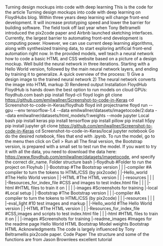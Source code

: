 Turning design mockups into code with deep learning This is the code for the article Turning design mockups into code with deep learning on FloydHubs blog. Within three years deep learning will change front-end development. It will increase prototyping speed and lower the barrier for building software. The field took off last year when Tony Beltramelli introduced the pix2code paper and Airbnb launched sketching interfaces. Currently, the largest barrier to automating front-end development is computing power. However, we can use current deep learning algorithms, along with synthesized training data, to start exploring artificial front-end automation right now. In the provided models, well teach a neural network how to code a basic HTML and CSS website based on a picture of a design mockup. Well build the neural network in three iterations. Starting with a Hello World version, followed by the main neural network layers, and ending by training it to generalize. A quick overview of the process: 1) Give a design image to the trained neural network 2) The neural network converts the image into HTML markup 3) Rendered output Installation FloydHub FloydHub is hands down the best option to run models on cloud GPUs: floydhub.com bash pip install floyd-cli floyd login git clone https://github.com/emilwallner/Screenshot-to-code-in-Keras cd Screenshot-to-code-in-Keras/floydhub floyd init projectname floyd run --gpu --env tensorflow-1.4 --data emilwallner/datasets/imagetocode/2:data --data emilwallner/datasets/html_models/1:weights --mode jupyter Local bash pip install keras pip install tensorflow pip install pillow pip install h5py pip install jupyter git clone https://github.com/emilwallner/Screenshot-to-code-in-Keras cd Screenshot-to-code-in-Keras/local jupyter notebook Go do the desired notebook, files that end with .ipynb. To run the model, go to the menu then click on Cell > Run all The final version, the Bootstrap version, is prepared with a small set to test run the model. If you want to try it with all the data, you need to download the data here: https://www.floydhub.com/emilwallner/datasets/imagetocode, and specify the correct dir_name. Folder structure bash |-floydhub #Folder to run the project on Floyhub | |-Bootstrap #The Bootstrap version | | |-compiler #A compiler to turn the tokens to HTML/CSS (by pix2code) | |-Hello_world #The Hello World version | |-HTML #The HTML version | | |-resources | | | |-Resources_for_index_file #CSS and images to test index.html file | | | |-html #HTML files to train it on | | | |-images #Screenshots for training |-local #Local setup | |-Bootstrap #The Bootstrap version | | |-compiler #A compiler to turn the tokens to HTML/CSS (by pix2code) | | |-resources | | | |-eval_light #10 test images and markup | |-Hello_world #The Hello World version | |-HTML #The HTML version | | |-Resources_for_index_file #CSS,images and scripts to test index.html file | | |-html #HTML files to train it on | | |-images #Screenshots for training |-readme_images #Images for the readme page Hello World HTML Bootstrap Model weights Bootstrap HTML Acknowledgments The code is largely influenced by Tony Beltramellis pix2code paper. Code Paper The structure and some of the functions are from Jason Brownlees excellent tutorial